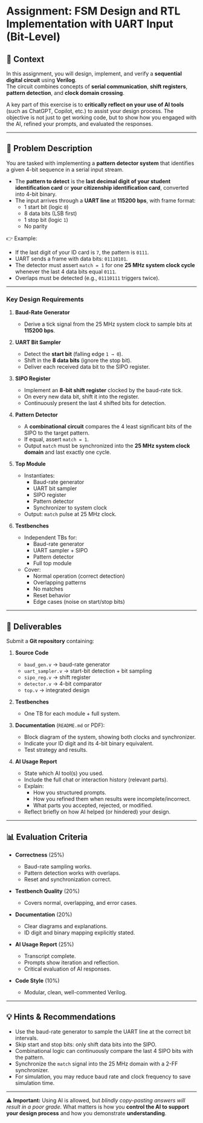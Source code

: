 # Assignment: FSM Design and RTL Implementation with UART Input (Bit-Level)

## 🎯 Context

In this assignment, you will design, implement, and verify a **sequential digital circuit** using **Verilog**.  
The circuit combines concepts of **serial communication**, **shift registers**, **pattern detection**, and **clock domain crossing**.

A key part of this exercise is to **critically reflect on your use of AI tools** (such as ChatGPT, Copilot, etc.) to assist your design process. The objective is not just to get working code, but to show how you engaged with the AI, refined your prompts, and evaluated the responses.

---

## 📝 Problem Description

You are tasked with implementing a **pattern detector system** that identifies a given 4-bit sequence in a serial input stream.

- The **pattern to detect** is the **last decimal digit of your student identification card** or **your citizenship identification card**, converted into 4-bit binary.
- The input arrives through a **UART line** at **115200 bps**, with frame format:
  - 1 start bit (logic `0`)
  - 8 data bits (LSB first)
  - 1 stop bit (logic `1`)
  - No parity

👉 Example:

- If the last digit of your ID card is `7`, the pattern is `0111`.
- UART sends a frame with data bits: `01110101`.
- The detector must assert `match = 1` for one **25 MHz system clock cycle** whenever the last 4 data bits equal `0111`.
- Overlaps must be detected (e.g., `01110111` triggers twice).

---

### Key Design Requirements

1. **Baud-Rate Generator**

   - Derive a tick signal from the 25 MHz system clock to sample bits at **115200 bps**.

2. **UART Bit Sampler**

   - Detect the **start bit** (falling edge `1 → 0`).
   - Shift in the **8 data bits** (ignore the stop bit).
   - Deliver each received data bit to the SIPO register.

3. **SIPO Register**

   - Implement an **8-bit shift register** clocked by the baud-rate tick.
   - On every new data bit, shift it into the register.
   - Continuously present the last 4 shifted bits for detection.

4. **Pattern Detector**

   - A **combinational circuit** compares the 4 least significant bits of the SIPO to the target pattern.
   - If equal, assert `match = 1`.
   - Output `match` must be synchronized into the **25 MHz system clock domain** and last exactly one cycle.

5. **Top Module**

   - Instantiates:
     - Baud-rate generator
     - UART bit sampler
     - SIPO register
     - Pattern detector
     - Synchronizer to system clock
   - Output: `match` pulse at 25 MHz clock.

6. **Testbenches**
   - Independent TBs for:
     - Baud-rate generator
     - UART sampler + SIPO
     - Pattern detector
     - Full top module
   - Cover:
     - Normal operation (correct detection)
     - Overlapping patterns
     - No matches
     - Reset behavior
     - Edge cases (noise on start/stop bits)

---

## 📄 Deliverables

Submit a **Git repository** containing:

1. **Source Code**

   - `baud_gen.v` → baud-rate generator
   - `uart_sampler.v` → start-bit detection + bit sampling
   - `sipo_reg.v` → shift register
   - `detector.v` → 4-bit comparator
   - `top.v` → integrated design

2. **Testbenches**

   - One TB for each module + full system.

3. **Documentation** (`README.md` or PDF):

   - Block diagram of the system, showing both clocks and synchronizer.
   - Indicate your ID digit and its 4-bit binary equivalent.
   - Test strategy and results.

4. **AI Usage Report**
   - State which AI tool(s) you used.
   - Include the full chat or interaction history (relevant parts).
   - Explain:
     - How you structured prompts.
     - How you refined them when results were incomplete/incorrect.
     - What parts you accepted, rejected, or modified.
   - Reflect briefly on how AI helped (or hindered) your design.

---

## 📊 Evaluation Criteria

- **Correctness** (25%)

  - Baud-rate sampling works.
  - Pattern detection works with overlaps.
  - Reset and synchronization correct.

- **Testbench Quality** (20%)

  - Covers normal, overlapping, and error cases.

- **Documentation** (20%)

  - Clear diagrams and explanations.
  - ID digit and binary mapping explicitly stated.

- **AI Usage Report** (25%)

  - Transcript complete.
  - Prompts show iteration and reflection.
  - Critical evaluation of AI responses.

- **Code Style** (10%)
  - Modular, clean, well-commented Verilog.

---

## 💡 Hints & Recommendations

- Use the baud-rate generator to sample the UART line at the correct bit intervals.
- Skip start and stop bits: only shift data bits into the SIPO.
- Combinational logic can continuously compare the last 4 SIPO bits with the pattern.
- Synchronize the `match` signal into the 25 MHz domain with a 2-FF synchronizer.
- For simulation, you may reduce baud rate and clock frequency to save simulation time.

---

⚠️ **Important:** Using AI is allowed, but _blindly copy-pasting answers will result in a poor grade_. What matters is how you **control the AI to support your design process** and how you demonstrate **understanding**.
